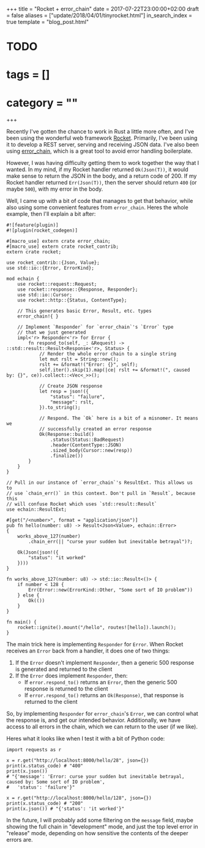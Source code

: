 +++
title = "Rocket + error_chain"
date = 2017-07-22T23:00:00+02:00
draft = false
aliases = ["update/2018/04/01/tinyrocket.html"]
in_search_index = true
template = "blog_post.html"

# TODO
# tags = []
# category = ""
+++

Recently I've gotten the chance to work in Rust a little more often, and I've been using the wonderful web framework [Rocket](https://rocket.rs). Primarily, I've been using it to develop a REST server, serving and receiving JSON data. I've also been using [error_chain](https://github.com/brson/error-chain), which is a great tool to avoid error handling boilerplate.

However, I was having difficulty getting them to work together the way that I wanted. In my mind, if my Rocket handler returned `Ok(Json(T))`, it would make sense to return the JSON in the body, and a return code of 200. If my Rocket handler returned `Err(Json(T))`, then the server should return `400` (or maybe `500`), with my error in the body.

<!-- more -->

Well, I came up with a bit of code that manages to get that behavior, while also using some convenient features from `error_chain`. Heres the whole example, then I'll explain a bit after:

```
#![feature(plugin)]
#![plugin(rocket_codegen)]

#[macro_use] extern crate error_chain;
#[macro_use] extern crate rocket_contrib;
extern crate rocket;

use rocket_contrib::{Json, Value};
use std::io::{Error, ErrorKind};

mod echain {
    use rocket::request::Request;
    use rocket::response::{Response, Responder};
    use std::io::Cursor;
    use rocket::http::{Status, ContentType};

    // This generates basic Error, Result, etc. types
    error_chain!{ }

    // Implement `Responder` for `error_chain`'s `Error` type
    // that we just generated
    impl<'r> Responder<'r> for Error {
        fn respond_to(self, _: &Request) -> ::std::result::Result<Response<'r>, Status> {
            // Render the whole error chain to a single string
            let mut rslt = String::new();
            rslt += &format!("Error: {}", self);
            self.iter().skip(1).map(|ce| rslt += &format!(", caused by: {}", ce)).collect::<Vec<_>>();

            // Create JSON response
            let resp = json!({
                "status": "failure",
                "message": rslt,
            }).to_string();

            // Respond. The `Ok` here is a bit of a misnomer. It means we
            // successfully created an error response
            Ok(Response::build()
                .status(Status::BadRequest)
                .header(ContentType::JSON)
                .sized_body(Cursor::new(resp))
                .finalize())
        }
    }
}

// Pull in our instance of `error_chain`'s ResultExt. This allows us to
// use `chain_err()` in this context. Don't pull in `Result`, because this
// will confuse Rocket which uses `std::result::Result`
use echain::ResultExt;

#[get("/<number>", format = "application/json")]
pub fn hello(number: u8) -> Result<Json<Value>, echain::Error>
{
    works_above_127(number)
        .chain_err(|| "curse your sudden but inevitable betrayal")?;

    Ok(Json(json!({
        "status": "it worked"
    })))
}

fn works_above_127(number: u8) -> std::io::Result<()> {
    if number < 128 {
        Err(Error::new(ErrorKind::Other, "Some sort of IO problem"))
    } else {
        Ok(())
    }
}

fn main() {
    rocket::ignite().mount("/hello", routes![hello]).launch();
}
```

The main trick here is implementing `Responder` for `Error`. When Rocket receives an `Error` back from a handler, it does one of two things:

1. If the `Error` doesn't implement `Responder`, then a generic 500 response is generated and returned to the client
2. If the `Error` does implement `Responder`, then:
    * If `error.respond_to()` returns an `Error`, then the generic 500 response is returned to the client
    * If `error.respond_to()` returns an `Ok(Response)`, that response is returned to the client

So, by implementing `Responder` for `error_chain`'s `Error`, we can control what the response is, and get our intended behavior. Additionally, we have access to all errors in the chain, which we can return to the user (if we like).

Heres what it looks like when I test it with a bit of Python code:

```
import requests as r

x = r.get("http://localhost:8000/hello/28", json={})
print(x.status_code) # "400"
print(x.json())
# "{'message': 'Error: curse your sudden but inevitable betrayal, caused by: Some sort of IO problem',
#   'status': 'failure'}"

x = r.get("http://localhost:8000/hello/128", json={})
print(x.status_code) # "200"
print(x.json()) # "{'status': 'it worked'}"
```

In the future, I will probably add some filtering on the `message` field, maybe showing the full chain in "development" mode, and just the top level error in "release" mode, depending on how sensitive the contents of the deeper errors are.